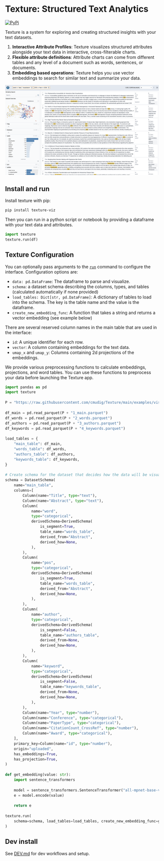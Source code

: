 # Texture: Structured Text Analytics

[![PyPi](https://img.shields.io/pypi/v/texture-viz.svg)](https://pypi.org/project/texture-viz/)

Texture is a system for exploring and creating structured insights with your text datasets.

1. **Interactive Attribute Profiles**: Texture visualizes structured attributes alongside your text data in interactive, cross-filterable charts.
2. **Flexible attribute definitions**: Attribute charts can come from different tables and any level of a document such as words, sentences, or documents.
3. **Embedding based operations**: Texture helps you use vector embeddings to search for similar text and summarize your data.

![screenshot of Texture interface](.github/screenshots/texture_sc.png)

## Install and run

Install texture with pip:

```bash
pip install texture-viz
```

Then you can run in a python script or notebook by providing a dataframe with your text data and attributes.

```python
import texture
texture.run(df)
```

## Texture Configuration

You can optionally pass arguments to the [`run`](./texture/runner.py) command to configure the interface. Configuration options are:

- `data: pd.DataFrame`: The dataframe to parse and visualize.
- `schema`: a dataset schema describing the columns, types, and tables (calculated automatically if none provided)
- `load_tables: Dict[str, pd.DataFrame]`: A dictionary of tables to load into the schema. The key is the table name and the value is the dataframe.
- `create_new_embedding_func`: A function that takes a string and returns a vector embedding (see example below)

There are several reserved column names in the main table that are used in the interface:

- `id`: A unique identifier for each row.
- `vector`: A column containing embeddings for the text data.
- `umap_x` and `umap_y`: Columns containing 2d projections of the embeddings.

We provide various preprocessing functions to calculate embeddings, projections, and word tables. You can use these functions to preprocess your data before launching the Texture app.

```python
import pandas as pd
import texture

P = "https://raw.githubusercontent.com/cmudig/Texture/main/examples/vis_papers/"

df_main = pd.read_parquet(P + "1_main.parquet")
df_words = pd.read_parquet(P + "2_words.parquet")
df_authors = pd.read_parquet(P + "3_authors.parquet")
df_keywords = pd.read_parquet(P + "4_keywords.parquet")

load_tables = {
    "main_table": df_main,
    "words_table": df_words,
    "authors_table": df_authors,
    "keywords_table": df_keywords,
}

# Create schema for the dataset that decides how the data will be visualized
schema = DatasetSchema(
    name="main_table",
    columns=[
        Column(name="Title", type="text"),
        Column(name="Abstract", type="text"),
        Column(
            name="word",
            type="categorical",
            derivedSchema=DerivedSchema(
                is_segment=True,
                table_name="words_table",
                derived_from="Abstract",
                derived_how=None,
            ),
        ),
        Column(
            name="pos",
            type="categorical",
            derivedSchema=DerivedSchema(
                is_segment=True,
                table_name="words_table",
                derived_from="Abstract",
                derived_how=None,
            ),
        ),
        Column(
            name="author",
            type="categorical",
            derivedSchema=DerivedSchema(
                is_segment=False,
                table_name="authors_table",
                derived_from=None,
                derived_how=None,
            ),
        ),
        Column(
            name="keyword",
            type="categorical",
            derivedSchema=DerivedSchema(
                is_segment=False,
                table_name="keywords_table",
                derived_from=None,
                derived_how=None,
            ),
        ),
        Column(name="Year", type="number"),
        Column(name="Conference", type="categorical"),
        Column(name="PaperType", type="categorical"),
        Column(name="CitationCount_CrossRef", type="number"),
        Column(name="Award", type="categorical"),
    ],
    primary_key=Column(name="id", type="number"),
    origin="uploaded",
    has_embeddings=True,
    has_projection=True,
)

def get_embedding(value: str):
    import sentence_transformers

    model = sentence_transformers.SentenceTransformer("all-mpnet-base-v2")
    e = model.encode(value)

    return e

texture.run(
    schema=schema, load_tables=load_tables, create_new_embedding_func=get_embedding
)
```

## Dev install

See [DEV.md](DEV.md) for dev workflows and setup.
